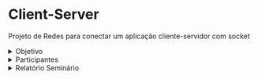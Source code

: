 # Client-Server
Projeto de Redes para conectar um aplicação cliente-servidor com socket

<details>

<summary>Objetivo</summary>

## Objetivo

Nosso objetivo : o cliente deve se conectar ao servidor e enviar mensagens de texto, respeitando um limite máximo de caracteres por envio, definido no início da comunicação. Cada pacote da camada de aplicação pode conter no máximo 3 caracteres como carga útil. No servidor, os metadados de cada mensagem recebida devem ser exibidos, e ao término da comunicação, a mensagem completa deve ser reconstruída e apresentada corretamente. Além disso, os metadados das confirmações enviadas pelo servidor devem ser exibidos pelo cliente conforme forem recebidos.

</details>

<details>

<summary>Participantes</summary>

## Participantes
  - André Castro - alcms@cesar.school 📩
   
  - Caio Lima - clb@cesar.school 📩

  - Felipe Caminha - fcc3@cesar.school 📩

  - José Braz - jbon@cesar.school 📩

  - Rodrigo Torres - rtmr@cesar.school 📩
   
  - Lucas Sukar - lfsw@cesar.school 📩
</details>

<details>
<summary>Relatório Seminário</summary>

  
https://docs.google.com/document/d/1MR3oCOo52pLltc3Mz9VxpoINL5WqzYrdI8d1ve053KQ/edit?usp=sharing

</details>
